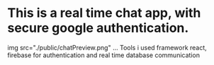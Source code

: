 # This is a real time chat app, with secure google authentication.

img src="./public/chatPreview.png"
...
Tools i used
framework react,
firebase for authentication and real time database communication
